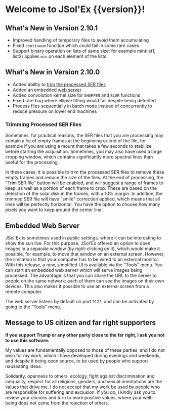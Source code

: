 # Welcome to JSol'Ex {{version}}!

## What's New in Version 2.10.1

- Improved handling of temporary files to avoid them accumulating
- Fixed `continuum` function which could fail in some rare cases
- Support binary operation on lists of same size: for example min(list1, list2) applies `min` on each element of the lists

## What's New in Version 2.10.0

- Added ability to [trim the processed SER files](#trimming-processed-ser-files)
- Added an embedded [web server](#embedded-web-server)
- Added convolution kernel size for `SHARPEN` and `BLUR` functions
- Fixed rare bug where ellipse fitting would fail despite being detected
- Process files sequentially in batch mode instead of concurrently to reduce pressure on lower end machines

### Trimming Processed SER Files

Sometimes, for practical reasons, the SER files that you are processing may contain a lot of empty frames at the beginning or end of the file, for example if you are using a mount that takes a few seconds to stabilize before starting the acquisition.
Sometimes, you may also have used a large cropping window, which contains significantly more spectral lines than useful for the processing.

In these cases, it is possible to trim the processed SER files to remove these empty frames and reduce the size of the files.
At the end of processing, the "Trim SER file" button will be enabled, and will suggest a range of frames to keep, as well as a portion of each frame to crop.
These are based on the detection of the solar disk in the frames, with a 10% margin.
In addition, the trimmed SER file will have "smile" correction applied, which means that all lines will be perfectly horizontal.
You have the option to choose how many pixels you want to keep around the center line.

## Embedded Web Server

JSol'Ex is sometimes used in public settings, where it can be interesting to show the sun live.
For this purpose, JSol'Ex offered an option to open images in a separate window (by right-clicking on it), which would make it possible, for example, to move that window on an external screen.
However, the limitation is that your computer has to be wired to an external monitor.
With this release, a new, simplified UI is available via the "Tools" menu.
You can start an embedded web server which will serve images being processed.
The advantage is that you can share the URL to the server to people on the same network: each of them can see the images on their own devices.
This also makes it possible to use an external screen from a remote computer.

The web server listens by default on port `9122`, and can be activated by going to the "Tools" menu.

## Message to US citizen and far right supporters

**If you support Trump or any other party close to the far right, I ask you not to use this software.**

My values are fundamentally opposed to those of these parties, and I do not wish for my work, which I have developed during evenings and weekends, and despite it being open source, to be used by people who support nauseating ideas.

Solidarity, openness to others, ecology, fight against discrimination and inequality, respect for all religions, genders, and sexual orientations are the values that drive me.
I do not accept that my work be used by people who are responsible for suffering and exclusion.
If you do, I kindly ask you to review your choices and turn to more positive values, where your well-being does not come from the rejection of others.
